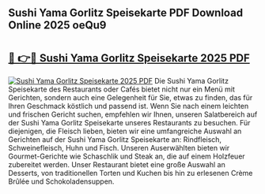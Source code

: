 ## Sushi Yama Gorlitz Speisekarte PDF Download Online 2025 oeQu9

# <h2><a href="http://gcb56m0.nevu.top/?p=Sushi+Yama+Gorlitz+Speisekarte">🔗 👉🔴 Sushi Yama Gorlitz Speisekarte 2025 PDF</a></h2>

[![Sushi Yama Gorlitz Speisekarte 2025 PDF](https://i.imgur.com/dBaPXMq.png)](http://gcb56m0.nevu.top/?p=Sushi+Yama+Gorlitz+Speisekarte)
Die Sushi Yama Gorlitz Speisekarte des Restaurants oder Cafés bietet nicht nur ein Menü mit Gerichten, sondern auch eine Gelegenheit für Sie, etwas zu finden, das für Ihren Geschmack köstlich und passend ist. Wenn Sie nach einem leichten und frischen Gericht suchen, empfehlen wir Ihnen, unseren Salatbereich auf der Sushi Yama Gorlitz Speisekarte unseres Restaurants zu besuchen. Für diejenigen, die Fleisch lieben, bieten wir eine umfangreiche Auswahl an Gerichten auf der Sushi Yama Gorlitz Speisekarte an: Rindfleisch, Schweinefleisch, Huhn und Fisch. Unseren Auserwählten bieten wir Gourmet-Gerichte wie Schaschlik und Steak an, die auf einem Holzfeuer zubereitet werden. Unser Restaurant bietet eine große Auswahl an Desserts, von traditionellen Torten und Kuchen bis hin zu erlesenen Crème Brûlée und Schokoladensuppen.
